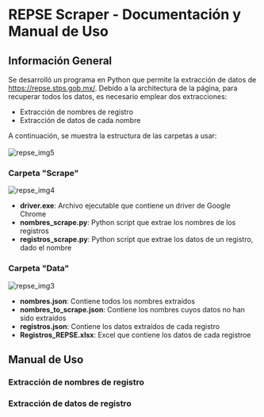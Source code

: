 # REPSE Scraper - Documentación y Manual de Uso
## Información General
Se desarrolló un programa en Python que permite la extracción de datos de https://repse.stps.gob.mx/.
Debido a la architectura de la página, para recuperar todos los datos, es necesario emplear dos extracciones:
* Extracción de nombres de registro
* Extracción de datos de cada nombre <br/>
<!-- -->
A continuación, se muestra la estructura de las carpetas a usar: <br/> <br/>
![repse_img5](https://user-images.githubusercontent.com/108626360/199153187-9e032976-9c91-412b-b7a7-b5df5f808063.JPG)

### Carpeta "Scrape"
![repse_img4](https://user-images.githubusercontent.com/108626360/199153939-1d231009-bda5-4f8f-af46-f1544a5ea55e.JPG)
* **driver.exe**: Archivo ejecutable que contiene un driver de Google Chrome
* **nombres_scrape.py**: Python script que extrae los nombres de los registros
* **registros_scrape.py**: Python script que extrae los datos de un registro, dado el nombre

### Carpeta "Data"
![repse_img3](https://user-images.githubusercontent.com/108626360/199154149-9e2cbb2c-7f54-4df7-8249-a0679ebb60cc.JPG)
* **nombres.json**: Contiene todos los nombres extraídos
* **nombres_to_scrape.json**: Contiene los nombres cuyos datos no han sido extraídos
* **registros.json**: Contiene los datos extraídos de cada registro
* **Registros_REPSE.xlsx**: Excel que contiene los datos de cada registroe

## Manual de Uso
### Extracción de nombres de registro
### Extracción de datos de registro
